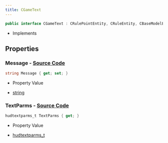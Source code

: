 ```yaml
---
title: CGameText
---
```


```csharp
public interface CGameText : CRulePointEntity, CRuleEntity, CBaseModelEntity, CBaseEntity, CEntityInstance, ISchemaClass<CEntityInstance>, ISchemaClass<CBaseEntity>, ISchemaClass<CBaseModelEntity>, ISchemaClass<CRuleEntity>, ISchemaClass<CRulePointEntity>, ISchemaClass<CGameText>, ISchemaField, ISchemaClass, INativeHandle
```

- Implements

## Properties

### **Message** - [Source Code](https://github.com/swiftly-solution/swiftlys2/blob/main/managed/src/SwiftlyS2.Generated/Schemas/Interfaces/CGameText.cs#L16)

```csharp
string Message { get; set; }
```

- Property Value

- [string](https://learn.microsoft.com/dotnet/api/system.string)

### **TextParms** - [Source Code](https://github.com/swiftly-solution/swiftlys2/blob/main/managed/src/SwiftlyS2.Generated/Schemas/Interfaces/CGameText.cs#L18)

```csharp
hudtextparms_t TextParms { get; }
```

- Property Value

- [hudtextparms_t](/docs/api/shared/schemadefinitions/hudtextparms_t)

